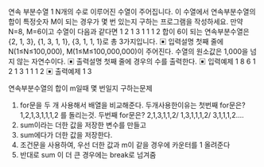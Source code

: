 연속 부분수열 1
N개의 수로 이루어진 수열이 주어집니다.
이 수열에서 연속부분수열의 합이 특정숫자 M이 되는 경우가 몇 번 있는지 구하는 프로그램을 작성하세요.
만약 N=8, M=6이고 수열이 다음과 같다면
1 2 1 3 1 1 1 2
합이 6이 되는 연속부분수열은 {2, 1, 3}, {1, 3, 1, 1}, {3, 1, 1, 1}로 총 3가지입니다.
▣ 입력설명
첫째 줄에 N(1≤N≤100,000), M(1≤M≤100,000,000)이 주어진다.
수열의 원소값은 1,000을 넘지 않는 자연수이다.
▣ 출력설명
첫째 줄에 경우의 수를 출력한다.
▣ 입력예제 1
8 6
1 2 1 3 1 1 1 2
▣ 출력예제 1
3

연속부분수열의 합이 m일때 몇 번일지 구하는문제

1. for문을 두 개 사용해서 배열을 비교해준다.
   두개사용한이유는
   첫번째 for문은? 1,2,1,3,1,1,1,2 를 돌리는것.
   두번째 for문은? 2,1,3,1,1,2/ 1,3,1,1,1,2/ 3,1,1,1,2....
2. sum이라는 더한 값을 저장한 변수를 만들고
3. sum에다가 더한 값을 저장한다.
4. 조건문을 사용하여, 우선 더한 값과 m이 같을 경우에 카운터를 1 올려준다
5. 반대로 sum 이 더 큰 경우에는 break로 넘겨줌
